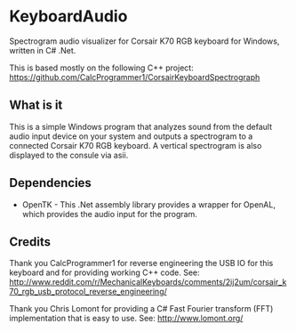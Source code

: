 KeyboardAudio
=============

Spectrogram audio visualizer for Corsair K70 RGB keyboard for Windows, written in C# .Net.

This is based mostly on the following C++ project:
https://github.com/CalcProgrammer1/CorsairKeyboardSpectrograph

What is it
----------
This is a simple Windows program that analyzes sound from the default audio input device on your system and outputs a spectrogram to a connected Corsair K70 RGB keyboard. A vertical spectrogram is also displayed to the consule via asii.

Dependencies
------------
- OpenTK - This .Net assembly library provides a wrapper for OpenAL, which provides the audio input for the program.

Credits
-------
Thank you CalcProgrammer1 for reverse engineering the USB IO for this keyboard and for providing working C++ code. See: http://www.reddit.com/r/MechanicalKeyboards/comments/2ij2um/corsair_k70_rgb_usb_protocol_reverse_engineering/

Thank you Chris Lomont for providing a C# Fast Fourier transform (FFT) implementation that is easy to use. See: http://www.lomont.org/
